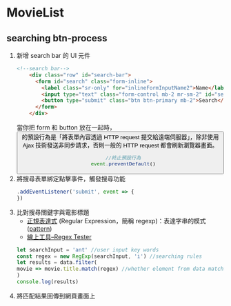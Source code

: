 # MovieList
## searching btn-process
1. 新增 search bar 的 UI 元件
    ```html
    <!--search bar-->
        <div class="row" id="search-bar">
          <form id="search" class="form-inline">
            <label class="sr-only" for="inlineFormInputName2">Name</label>
            <input type="text" class="form-control mb-2 mr-sm-2" id="search-input" placeholder="search name ...">
            <button type="submit" class="btn btn-primary mb-2">Search</button>
          </form>
        </div>
    ```
    當你把 form 和 button 放在一起時，<button> 的預設行為是「將表單內容透過 HTTP request 提交給遠端伺服器」，除非使用 Ajax 技術發送非同步請求，否則一般的 HTTP request 都會刷新瀏覽器畫面。
    ```javascript
      //終止預設行為
      event.preventDefault()
    ```
2. 將搜尋表單綁定點擊事件，觸發搜尋功能
    ```javascript
    .addEventListener('submit', event => {
    })
    ```
3. 比對搜尋關鍵字與電影標題
    - [正規表達式](https://developer.mozilla.org/en-US/docs/Web/JavaScript/Guide/Regular_Expressions) (Regular Expression，簡稱 regexp)：表達字串的模式([pattern](https://developer.mozilla.org/en-US/docs/Web/JavaScript/Reference/Global_Objects/RegExp))
    - [線上工具–Regex Tester](https://www.regexpal.com)
    ```javascript
    let searchInput = 'ant' //user input key words
    const regex = new RegExp(searchInput, 'i') //searching rules
    let results = data.filter(
    movie => movie.title.match(regex) //whether element from data match the key words
    )
    console.log(results)
    ```
4. 將匹配結果回傳到網頁畫面上

